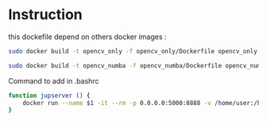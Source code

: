 # Instruction

this dockefile depend on others docker images :

```bash
sudo docker build -t opencv_only -f opencv_only/Dockerfile opencv_only
```

```bash
sudo docker build -t opencv_numba -f opencv_numba/Dockerfile opencv_numba
```

Command to add in .bashrc

```bash
function jupserver () {
    docker run --name $1 -it --rm -p 0.0.0.0:5000:8888 -v /home/user:/home/dev/host -e BOX_NAME=$1 jupyter_server:latest
}
```


